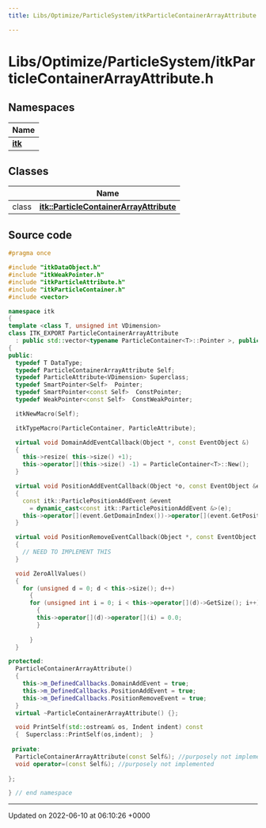 ```yaml
---
title: Libs/Optimize/ParticleSystem/itkParticleContainerArrayAttribute.h

---
```


# Libs/Optimize/ParticleSystem/itkParticleContainerArrayAttribute.h



## Namespaces

| Name           |
| -------------- |
| **[itk](../Namespaces/namespaceitk.md)**  |

## Classes

|                | Name           |
| -------------- | -------------- |
| class | **[itk::ParticleContainerArrayAttribute](../Classes/classitk_1_1ParticleContainerArrayAttribute.md)**  |




## Source code

```cpp
#pragma once

#include "itkDataObject.h"
#include "itkWeakPointer.h"
#include "itkParticleAttribute.h"
#include "itkParticleContainer.h"
#include <vector>

namespace itk
{
template <class T, unsigned int VDimension>
class ITK_EXPORT ParticleContainerArrayAttribute
  : public std::vector<typename ParticleContainer<T>::Pointer >, public ParticleAttribute<VDimension>
{
public:
  typedef T DataType;
  typedef ParticleContainerArrayAttribute Self;
  typedef ParticleAttribute<VDimension> Superclass;
  typedef SmartPointer<Self>  Pointer;
  typedef SmartPointer<const Self>  ConstPointer;
  typedef WeakPointer<const Self>  ConstWeakPointer;

  itkNewMacro(Self);

  itkTypeMacro(ParticleContainer, ParticleAttribute);

  virtual void DomainAddEventCallback(Object *, const EventObject &)
  {
    this->resize( this->size() +1);
    this->operator[](this->size() -1) = ParticleContainer<T>::New();
  }

  virtual void PositionAddEventCallback(Object *o, const EventObject &e) 
  {
    const itk::ParticlePositionAddEvent &event
      = dynamic_cast<const itk::ParticlePositionAddEvent &>(e);
    this->operator[](event.GetDomainIndex())->operator[](event.GetPositionIndex()) = 0.0;    
  }

  virtual void PositionRemoveEventCallback(Object *, const EventObject &) 
  {
    // NEED TO IMPLEMENT THIS
  }

  void ZeroAllValues()
  {
    for (unsigned d = 0; d < this->size(); d++)
      {
      for (unsigned int i = 0; i < this->operator[](d)->GetSize(); i++)
        {
        this->operator[](d)->operator[](i) = 0.0;
        }
      
      }
  }

protected:
  ParticleContainerArrayAttribute()
  {
    this->m_DefinedCallbacks.DomainAddEvent = true;
    this->m_DefinedCallbacks.PositionAddEvent = true;
    this->m_DefinedCallbacks.PositionRemoveEvent = true;
  }
  virtual ~ParticleContainerArrayAttribute() {};

  void PrintSelf(std::ostream& os, Indent indent) const
  {  Superclass::PrintSelf(os,indent);  }
  
 private:
  ParticleContainerArrayAttribute(const Self&); //purposely not implemented
  void operator=(const Self&); //purposely not implemented
  
};

} // end namespace
```


-------------------------------

Updated on 2022-06-10 at 06:10:26 +0000
